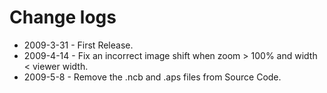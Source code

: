 # Change logs #

  * 2009-3-31 - First Release.
  * 2009-4-14 - Fix an incorrect image shift when zoom > 100% and width < viewer width.
  * 2009-5-8 - Remove the .ncb and .aps files from Source Code.